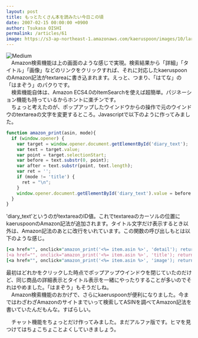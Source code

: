 ```yaml
---
layout: post
title: もっとたくさん本を読みたい今日この頃
date: 2007-02-15 00:00:00 +0900
author: Tsukasa OISHI
permalink: /articles/61
image: https://s3-ap-northeast-1.amazonaws.com/kaeruspoon/images/10/large.JPG?1300871536
---
```



![Medium](https://s3-ap-northeast-1.amazonaws.com/kaeruspoon/images/10/medium.JPG?1300871536)  
　Amazon検索機能は上の画面のような感じで実現。検索結果から「詳細」「タイトル」「画像」などのリンクをクリックすれば、それに対応したkaeruspoonのAmazon記法がtextareaに書き込まれます。えっと、つまり、「はてな」の「はまぞう」のパクりです。  
　検索機能自体は、Amazon ECS4.0のItemSearchを使えば超簡単。パジネーション機能も持っているからホントに楽チンです。  
　ちょっと考えたのが、ポップアップしたウインドウからの操作で元のウインドウのtextareaの文字を変更するところ。Javascriptで以下のように作ってみました。  

```javascript  
function amazon_print(asin, mode){  
  if (window.opener) {  
    var target = window.opener.document.getElementById('diary_text');  
    var text = target.value;  
    var point = target.selectionStart;  
    var before = text.substr(0, point);  
    var after = text.substr(point, text.length);  
    var ret = '';  
    if (mode != 'title') {  
      ret = "\n";  
    }  
    window.opener.document.getElementById('diary_text').value = before + "[amazon :" + asin + ":" + mode + "]" + ret + after;  
  }  
}  
```  

'diary\_text'というのがtextareaのID値。これでtextareaのカーソルの位置にkaeruspoonのAmazon記法が追加されます。タイトル文字だけ表示するとき以外は、Amazon記法のあとに改行をいれています。この関数の呼び出しもとは以下のような感じ。  

```ruby  
[<a href="", onclick="amazon_print('<%= item.asin %>', 'detail'); return false;" %>詳細</a>]  
[<a href="", onclick="amazon_print('<%= item.asin %>', 'title'); return false;" %>タイトル</a>]  
[<a href="", onclick="amazon_print('<%= item.asin %>', 'image'); return false;" %>画像</a>]<br/>  
```  

最初はどれかをクリックした時点でポップアップウインドウを閉じていたのだけど、同じ商品の詳細表示とタイトル表示を一緒にやったりすることが多いのでそれはやめました。「はまぞう」もそうだしね。  
　Amazon検索機能のおかげで、さらにkaeruspoonが便利になりました。今まではわざわざAmazonのサイトまでいって検索してASINを調べてAmazon記法を書いていたんだもんな。すばらしい。  

　チャット機能をちょっとだけ作ってみました。まだアルファ版です。ヒマを見つけてはちょこちょことよくしていきましょう。  

